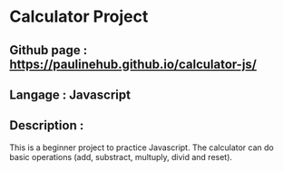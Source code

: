 # Calculator Project

## Github page : https://paulinehub.github.io/calculator-js/

## Langage : Javascript

## Description :
This is a beginner project to practice Javascript.
The calculator can do basic operations (add, substract, multuply, divid and reset).